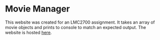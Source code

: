 # Movie Manager
This website was created for an LMC2700 assignment. It takes an array of movie objects and prints to console to match an expected output. The website is hosted [here](https://18leij2.github.io/movie-manager/).
